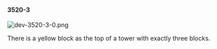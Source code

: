 #### 3520-3
![dev-3520-3-0.png](https://github.com/lil-lab/nlvr/raw/master/nlvr/dev/images/5/dev-3520-3-0.png "dev-3520-3-0.png")

There is a yellow block as the top of a tower with exactly three blocks.